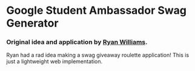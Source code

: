 # Google Student Ambassador Swag Generator

### Original idea and application by [Ryan Williams](https://github.com/rpwilliams/GoogleSwagGenerator).

Ryan had a rad idea making a swag giveaway roulette application! This is just a lightweight web implementation.
